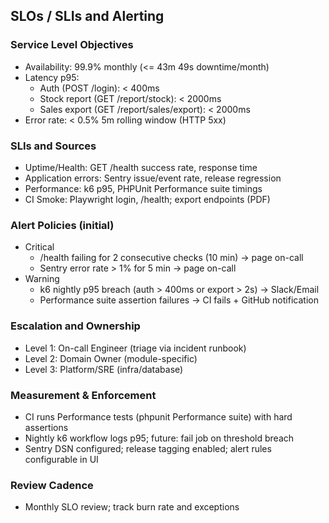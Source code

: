 ## SLOs / SLIs and Alerting

### Service Level Objectives
- Availability: 99.9% monthly (<= 43m 49s downtime/month)
- Latency p95:
  - Auth (POST /login): < 400ms
  - Stock report (GET /report/stock): < 2000ms
  - Sales export (GET /report/sales/export): < 2000ms
- Error rate: < 0.5% 5m rolling window (HTTP 5xx)

### SLIs and Sources
- Uptime/Health: GET /health success rate, response time
- Application errors: Sentry issue/event rate, release regression
- Performance: k6 p95, PHPUnit Performance suite timings
- CI Smoke: Playwright login, /health; export endpoints (PDF)

### Alert Policies (initial)
- Critical
  - /health failing for 2 consecutive checks (10 min) → page on-call
  - Sentry error rate > 1% for 5 min → page on-call
- Warning
  - k6 nightly p95 breach (auth > 400ms or export > 2s) → Slack/Email
  - Performance suite assertion failures → CI fails + GitHub notification

### Escalation and Ownership
- Level 1: On-call Engineer (triage via incident runbook)
- Level 2: Domain Owner (module-specific)
- Level 3: Platform/SRE (infra/database)

### Measurement & Enforcement
- CI runs Performance tests (phpunit Performance suite) with hard assertions
- Nightly k6 workflow logs p95; future: fail job on threshold breach
- Sentry DSN configured; release tagging enabled; alert rules configurable in UI

### Review Cadence
- Monthly SLO review; track burn rate and exceptions

